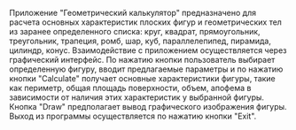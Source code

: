 Приложение "Геометрический калькулятор" предназначено для расчета основных характеристик
плоских фигур и геометрических тел из заранее определенного списка:
круг, квадрат, прямоугольник, треугольник, трапеция, ромб, шар, куб,
параллелепипед, пирамида, цилиндр, конус.
Взаимодействие с приложением осуществляется через графический интерфейс.
По нажатию кнопки пользователь выбирает определенную фигуру, вводит предлагаемые
параметры и по нажатию кнопки "Calculate" получает основные характеристики фигуры,
такие как периметр, общая площадь поверхности, объем, апофема в зависимости от наличия
этих характеристик у выбранной фигуры. Кнопка "Draw" предполагает вывод графического
изображения фигуры. Выход из программы осуществляется по нажатию кнопки "Exit".